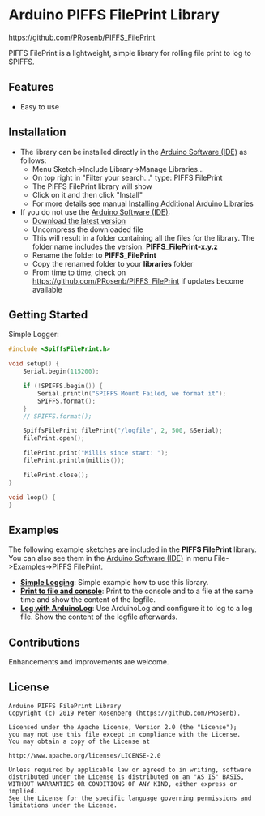 # Arduino PIFFS FilePrint Library #
https://github.com/PRosenb/PIFFS_FilePrint

PIFFS FilePrint is a lightweight, simple library for rolling file print to log to SPIFFS.  

## Features ##
- Easy to use

## Installation ##
- The library can be installed directly in the [Arduino Software (IDE)](https://www.arduino.cc/en/Main/Software) as follows:
  - Menu Sketch->Include Library->Manage Libraries...
  - On top right in "Filter your search..." type: PIFFS FilePrint
  - The PIFFS FilePrint library will show
  - Click on it and then click "Install"
  - For more details see manual [Installing Additional Arduino Libraries](https://www.arduino.cc/en/Guide/Libraries#toc3)
- If you do not use the [Arduino Software (IDE)](https://www.arduino.cc/en/Main/Software):
  - [Download the latest version](https://github.com/PRosenb/PIFFS_FilePrint/releases/latest)
  - Uncompress the downloaded file
  - This will result in a folder containing all the files for the library. The folder name includes the version: **PIFFS_FilePrint-x.y.z**
  - Rename the folder to **PIFFS_FilePrint**
  - Copy the renamed folder to your **libraries** folder
  - From time to time, check on https://github.com/PRosenb/PIFFS_FilePrint if updates become available

## Getting Started ##
Simple Logger:
```c++
#include <SpiffsFilePrint.h>

void setup() {
    Serial.begin(115200);

    if (!SPIFFS.begin()) {
        Serial.println("SPIFFS Mount Failed, we format it");
        SPIFFS.format();
    }
    // SPIFFS.format();

    SpiffsFilePrint filePrint("/logfile", 2, 500, &Serial);
    filePrint.open();

    filePrint.print("Millis since start: ");
    filePrint.println(millis());

    filePrint.close();
}

void loop() {
}
```

## Examples ##
The following example sketches are included in the **PIFFS FilePrint** library.  
You can also see them in the [Arduino Software (IDE)](https://www.arduino.cc/en/Main/Software) in menu File->Examples->PIFFS FilePrint.  

- [**Simple Logging**](https://github.com/PRosenb/PIFFS_FilePrint/blob/master/examples/LogWithArduinoLog/LogWithArduinoLog.ino): Simple example how to use this library.  
- [**Print to file and console**](https://github.com/PRosenb/PIFFS_FilePrint/blob/master/examples/PrintFileToConsole/PrintFileToConsole.ino): Print to the console and to a file at the same time and show the content of the logfile.   
- [**Log with ArduinoLog**](https://github.com/PRosenb/PIFFS_FilePrint/blob/master/examples/LogWithArduinoLog/LogWithArduinoLog.ino): Use ArduinoLog and configure it to log to a log file. Show the content of the logfile afterwards.  

## Contributions ##
Enhancements and improvements are welcome.

## License ##
```
Arduino PIFFS FilePrint Library
Copyright (c) 2019 Peter Rosenberg (https://github.com/PRosenb).

Licensed under the Apache License, Version 2.0 (the "License");
you may not use this file except in compliance with the License.
You may obtain a copy of the License at

http://www.apache.org/licenses/LICENSE-2.0

Unless required by applicable law or agreed to in writing, software
distributed under the License is distributed on an "AS IS" BASIS,
WITHOUT WARRANTIES OR CONDITIONS OF ANY KIND, either express or implied.
See the License for the specific language governing permissions and
limitations under the License.
```
